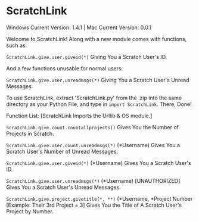 # ScratchLink
Windows Current Version: 1.4.1 | Mac Current Version: 0.0.1

Welcome to ScratchLink! Along with a new module comes with functions, such as:

`ScratchLink.give.user.giveid(*)` Giving You a Scratch User's ID.

And a few functions unusable for normal users:

`ScratchLink.give.user.unreadmsgs(*)` Giving You a Scratch User's Unread Messages.

To use ScratchLink, extract 'ScratchLink.py' from the .zip into the same directory as your Python File, and type in `import ScratchLink`. There, Done!

Function List:
[ScratchLink Imports the Urllib & OS module.]

`ScratchLink.give.count.countallprojects()` Gives You the Number of Projects in Scratch.

`ScratchLink.give.user.count.unreadmsgs(*)` (*Username) Gives You a Scratch User's Number of Unread Messages.

`ScratchLink.give.user.giveid(*)` (*Username) Gives You a Scratch User's ID.

`ScratchLink.give.user.unreadmsgs(*)` (*Username) [UNAUTHORIZED] Gives You a Scratch User's Unread Messages.

`ScratchLink.give.project.givetitle(*, **)` (*Username, *Project Number [Example: Their 3rd Project = 3] Gives You the Title of A Scratch User's Project by Number.
